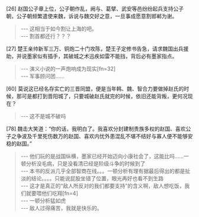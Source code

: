 
[26] 赵国公子章上位，公子朝作乱，阙与、葛擘、武安等邑纷纷起兵支持公子朝，公子朝频繁遣使来魏，诉说与魏交好之意，一旦事成愿意割邯郸为谢。
>--- 这相当于如今割让上海的吧。<br>
>--- 割首都还行？？？<br>

[27] 楚王亲帅新军三万、铜炮二十门攻陈，楚王子定修书告急，请求魏国出兵援助，并说墨家似有插手，其破城之术迅疾如雷不能挡，背后必有墨家指点。
>--- 演义小说的一声炮响成为现实[fn=32]<br>
>--- 军事顾问团……<br>

[60] 莫说这已经名存实亡的三晋同盟，便是当年韩、魏、智合力要做掉赵氏的时候，那可是都打到晋阳城了，只要城破赵氏就完的时候，依旧还能背叛，更何况现在？
>--- 这不是城不破吗<br>

[78] 魏击大笑道：“你的话，我明白了。我喜欢分封建制贵族多权的赵国、喜欢公子之争波及千里死伤数万的赵国、喜欢内忧外患混乱不堪不结好与寡人便不能够安稳的赵国。”
>--- 他们玩的是战国纵横，墨家已经开始迈向小康社会了，这能比吗……一顿分析没毛病，只是没看清已经是阶级斗争的时候到了<br>
>--- 本书的反派几乎全部智商在线。。。一顿分析有理有据最后得出的都是扯淡的结论。。。。只能说屁股坐错了位置，眼光再好也看不到生路<br>
>--- 这才是真正的“敌人所反对的我们都要支持”的含义啊，敌人想吃饭，我们就要喂他们吃翔[fn=4]<br>
>--- 一顿分析猛如虎<br>
>--- 敌人过得痛苦，我就是快乐的。<br>
